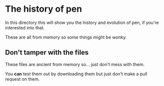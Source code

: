 # The history of pen

In this directory this will show you the history and evolution of pen, if you're interested into that.

These are all from memory so some things might be wonky.

## Don't tamper with the files

These files are ancient from memory so... just don't mess with them.

You **can** test them out by downloading them but just don't make a pull request on them.

